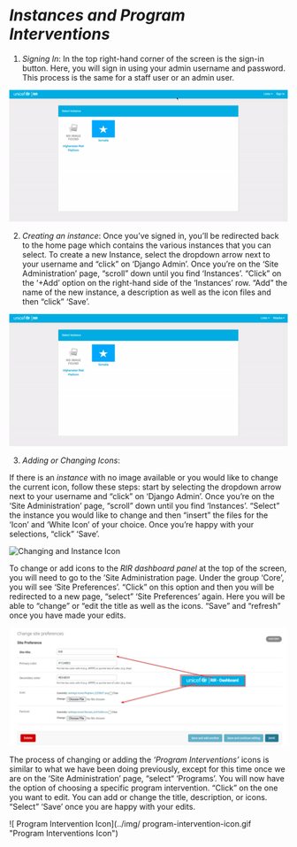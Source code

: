 # *Instances and Program Interventions*

1. *Signing In*:
In the top right-hand corner of the screen is the sign-in button. Here, you will sign in using your admin username and password. This process is the same for a staff user or an admin user. 
> 
![Signing in](../img/login.gif "Signing in")
> 
> 
2.  *Creating an instance*: 
Once you’ve signed in, you’ll be redirected back to the home page which contains the various instances that you can select. To create a new Instance, select the dropdown arrow next to your username and “click” on ‘Django Admin’. Once you’re on the ‘Site Administration’ page, “scroll” down until you find ‘Instances’. “Click” on the ‘+Add’ option on the right-hand side of the ‘Instances’ row. “Add” the name of the new instance, a description as well as the icon files and then “click” ‘Save’.
> 
![Creating a New Instance](../img/new-instance.gif "Creating a New Instance")

3. *Adding or Changing Icons*:

If there is an *instance* with no image available or you would like to change the current icon, follow these steps: start by selecting the dropdown arrow next to your username and “click” on ‘Django Admin’. Once you’re on the ‘Site Administration’ page, “scroll” down until you find ‘Instances’. “Select” the instance you would like to change and then “insert” the files for the ‘Icon’ and ‘White Icon’ of your choice. Once you’re happy with your selections, “click” ‘Save’.
> 
![ Changing and Instance Icon](../img/linstance-icon.gif "Changing and Instance Icon")
> 
> 
To change or add icons to the *RIR dashboard panel* at the top of the screen, you will need to go to the ’Site Administration page. Under the group ‘Core’, you will see ‘Site Preferences’. “Click” on this option and then you will be redirected to a new page, “select” ‘Site Preferences’ again. Here you will be able to “change” or “edit the title as well as the icons. “Save” and “refresh” once you have made your edits.
> 
![ Site Preference ](../img/site-preference.png "Site Preference")
> 
> 
The process of changing or adding the *‘Program Interventions’* icons is similar to what we have been doing previously, except for this time once we are on the ‘Site Administration’ page, “select“ ‘Programs’.  You will now have the option of choosing a specific program intervention. “Click” on the one you want to edit. You can add or change the title, description, or icons. “Select” ‘Save’ once you are happy with your edits.
> 
![ Program Intervention Icon](../img/ program-intervention-icon.gif "Program Interventions Icon")
> 
> 
